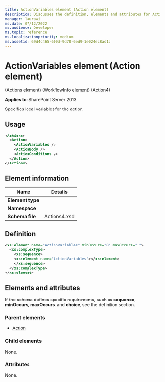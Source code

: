 ```yaml
---
title: ActionVariables element (Action element)
description: Discusses the definition, elements and attributes for ActionVariables element (Action element) which specifies local variables for the action.
manager: laurawi
ms.date: 07/12/2022
ms.audience: Developer
ms.topic: reference
ms.localizationpriority: medium
ms.assetid: 69d4c465-600d-9d78-6ed9-1e024ec8ad1d
---
```


# ActionVariables element (Action element)

(Actions element) (WorkflowInfo element) (Action4)

**Applies to**: SharePoint Server 2013

Specifies local variables for the action.

## Usage

```xml
<Actions>
  <Action>
    <ActionVariables />
    <ActionBody />
    <ActionConditions />
  </Action>
</Actions>
```

## Element information

| Name  | Details  |
|---|---|
| **Element type**  |  |
| **Namespace**     |  |
| **Schema file**   | Actions4.xsd |


## Definition

```xml
<xs:element name="ActionVariables" minOccurs="0" maxOccurs="1">
  <xs:complexType>
    <xs:sequence>
    <xs:element name="ActionVariables"></xs:element>
    </xs:sequence>
  </xs:complexType>
</xs:element>
```

## Elements and attributes

If the schema defines specific requirements, such as **sequence**, **minOccurs**, **maxOccurs**, and **choice**, see the definition section.

### Parent elements

- [Action](action-element-actions-elementworkflowinfo-elementaction4.md)

### Child elements

None.

### Attributes

None.
